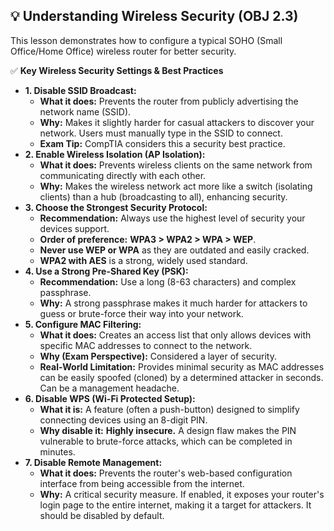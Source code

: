 ## 💡 Understanding Wireless Security (OBJ 2.3)

This lesson demonstrates how to configure a typical SOHO (Small Office/Home Office) wireless router for better security.

✅ **Key Wireless Security Settings & Best Practices**
- **1. Disable SSID Broadcast:**
  - **What it does:** Prevents the router from publicly advertising the network name (SSID).
  - **Why:** Makes it slightly harder for casual attackers to discover your network. Users must manually type in the SSID to connect.
  - **Exam Tip:** CompTIA considers this a security best practice.
- **2. Enable Wireless Isolation (AP Isolation):**
  - **What it does:** Prevents wireless clients on the same network from communicating directly with each other.
  - **Why:** Makes the wireless network act more like a switch (isolating clients) than a hub (broadcasting to all), enhancing security.
- **3. Choose the Strongest Security Protocol:**
  - **Recommendation:** Always use the highest level of security your devices support.
  - **Order of preference:** **WPA3 > WPA2 > WPA > WEP**.
  - **Never use WEP or WPA** as they are outdated and easily cracked.
  - **WPA2 with AES** is a strong, widely used standard.
- **4. Use a Strong Pre-Shared Key (PSK):**
  - **Recommendation:** Use a long (8-63 characters) and complex passphrase.
  - **Why:** A strong passphrase makes it much harder for attackers to guess or brute-force their way into your network.
- **5. Configure MAC Filtering:**
  - **What it does:** Creates an access list that only allows devices with specific MAC addresses to connect to the network.
  - **Why (Exam Perspective):** Considered a layer of security.
  - **Real-World Limitation:** Provides minimal security as MAC addresses can be easily spoofed (cloned) by a determined attacker in seconds. Can be a management headache.
- **6. Disable WPS (Wi-Fi Protected Setup):**
  - **What it is:** A feature (often a push-button) designed to simplify connecting devices using an 8-digit PIN.
  - **Why disable it:** **Highly insecure.** A design flaw makes the PIN vulnerable to brute-force attacks, which can be completed in minutes.
- **7. Disable Remote Management:**
  - **What it does:** Prevents the router's web-based configuration interface from being accessible from the internet.
  - **Why:** A critical security measure. If enabled, it exposes your router's login page to the entire internet, making it a target for attackers. It should be disabled by default.